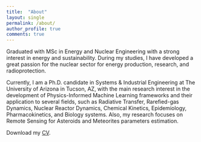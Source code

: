 ```yaml
---
title:  "About"
layout: single
permalink: /about/
author_profile: true
comments: true
---
```


Graduated with MSc in Energy and Nuclear Engineering with a strong interest in energy and sustainability. During my studies, I have developed a great passion for the nuclear sector for energy production, research, and radioprotection.

Currently, I am a Ph.D. candidate in Systems & Industrial Engineering at The University of Arizona in Tucson, AZ, with the main research interest in the development of Physics-Informed Machine Learning frameworks and their application to several fields, such as Radiative Transfer, Rarefied-gas Dynamics, Nuclear Reactor Dynamics, Chemical Kinetics, Epidemiology, Pharmacokinetics, and Biology systems. 
Also, my research focuses on Remote Sensing for Asteroids and Meteorites parameters estimation.

<i class="fa-solid fa-download"></i> Download my <a href="https://github.com/mariodeflorio/mariodeflorio.github.io/raw/master/_files/CV_DeFlorio.pdf">CV</a>.
